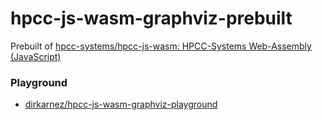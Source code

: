 hpcc-js-wasm-graphviz-prebuilt
==============================
Prebuilt of [hpcc-systems/hpcc-js-wasm: HPCC-Systems Web-Assembly (JavaScript)](https://github.com/hpcc-systems/hpcc-js-wasm)

### Playground
- [dirkarnez/hpcc-js-wasm-graphviz-playground](https://github.com/dirkarnez/hpcc-js-wasm-graphviz-playground)
